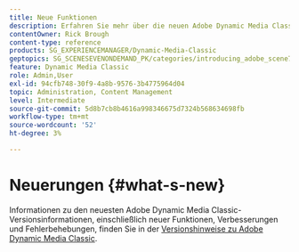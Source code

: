 ```yaml
---
title: Neue Funktionen
description: Erfahren Sie mehr über die neuen Adobe Dynamic Media Classic-Funktionen in den aktuellen Versionshinweisen.
contentOwner: Rick Brough
content-type: reference
products: SG_EXPERIENCEMANAGER/Dynamic-Media-Classic
geptopics: SG_SCENESEVENONDEMAND_PK/categories/introducing_adobe_scene7
feature: Dynamic Media Classic
role: Admin,User
exl-id: 94cfb748-30f9-4a8b-9576-3b4775964d04
topic: Administration, Content Management
level: Intermediate
source-git-commit: 5d8b7cb8b4616a998346675d7324b568634698fb
workflow-type: tm+mt
source-wordcount: '52'
ht-degree: 3%

---
```


# Neuerungen {#what-s-new}

Informationen zu den neuesten Adobe Dynamic Media Classic-Versionsinformationen, einschließlich neuer Funktionen, Verbesserungen und Fehlerbehebungen, finden Sie in der [Versionshinweise zu Adobe Dynamic Media Classic](https://experienceleague.adobe.com/docs/dynamic-media-developer-resources/release-notes/s7rn2017.html).

